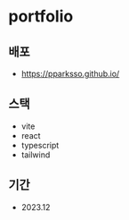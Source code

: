 # portfolio

## 배포

-   https://pparksso.github.io/

## 스택

-   vite
-   react
-   typescript
-   tailwind

## 기간

-   2023.12
